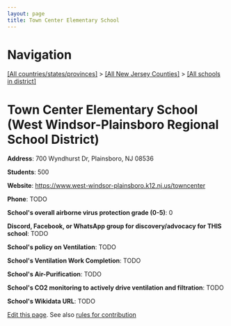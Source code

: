 ```yaml
---
layout: page
title: Town Center Elementary School
---
```

# Navigation

[[All countries/states/provinces]](../../..) > [[All New Jersey Counties]](../..) > [[All schools in district]](..)

# Town Center Elementary School (West Windsor-Plainsboro Regional School District)

**Address**: 700 Wyndhurst Dr, Plainsboro, NJ 08536

**Students**: 500

**Website**: <https://www.west-windsor-plainsboro.k12.nj.us/towncenter>

**Phone**: TODO

**School's overall airborne virus protection grade (0-5)**: 0

**Discord, Facebook, or WhatsApp group for discovery/advocacy for THIS school**: TODO

**School's policy on Ventilation**: TODO

**School's Ventilation Work Completion**: TODO

**School's Air-Purification**: TODO

**School's CO2 monitoring to actively drive ventilation and filtration**: TODO

**School's Wikidata URL**: TODO


[Edit this page](https://github.com/ventilate-schools/NJ/edit/main/./West_Windsor-Plainsboro_Regional_School_District/Town_Center_Elementary_School.md). See also [rules for contribution](../../../contribution-rules/)